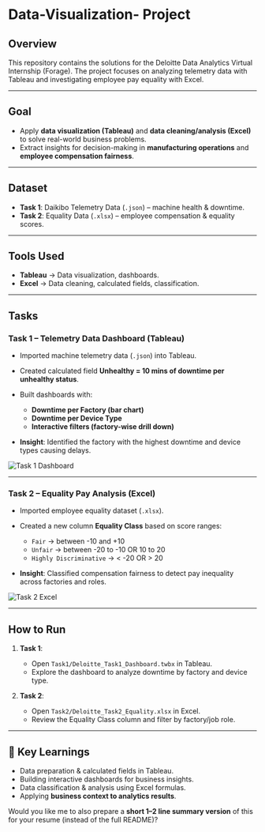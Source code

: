 # Data-Visualization- Project

##  Overview

This repository contains the solutions for the Deloitte Data Analytics Virtual Internship (Forage). The project focuses on analyzing telemetry data with Tableau and investigating employee pay equality with Excel.

---

##  Goal

* Apply **data visualization (Tableau)** and **data cleaning/analysis (Excel)** to solve real-world business problems.
* Extract insights for decision-making in **manufacturing operations** and **employee compensation fairness**.

---

##  Dataset

* **Task 1**: Daikibo Telemetry Data (`.json`) – machine health & downtime.
* **Task 2**: Equality Data (`.xlsx`) – employee compensation & equality scores.

---

##  Tools Used

* **Tableau** → Data visualization, dashboards.
* **Excel** → Data cleaning, calculated fields, classification.

---

##  Tasks

### Task 1 – Telemetry Data Dashboard (Tableau)

* Imported machine telemetry data (`.json`) into Tableau.
* Created calculated field **Unhealthy = 10 mins of downtime per unhealthy status**.
* Built dashboards with:

  * **Downtime per Factory (bar chart)**
  * **Downtime per Device Type**
  * **Interactive filters (factory-wise drill down)**
* **Insight**: Identified the factory with the highest downtime and device types causing delays.

![Task 1 Dashboard](Task1/task1_dashboard.png)

---

###  Task 2 – Equality Pay Analysis (Excel)

* Imported employee equality dataset (`.xlsx`).
* Created a new column **Equality Class** based on score ranges:

  * `Fair` → between -10 and +10
  * `Unfair` → between -20 to -10 OR 10 to 20
  * `Highly Discriminative` → < -20 OR > 20
* **Insight**: Classified compensation fairness to detect pay inequality across factories and roles.

![Task 2 Excel](Task2/task2_excel.png)

---

##  How to Run

1. **Task 1**:

   * Open `Task1/Deloitte_Task1_Dashboard.twbx` in Tableau.
   * Explore the dashboard to analyze downtime by factory and device type.

2. **Task 2**:

   * Open `Task2/Deloitte_Task2_Equality.xlsx` in Excel.
   * Review the Equality Class column and filter by factory/job role.

---

## 📌 Key Learnings

* Data preparation & calculated fields in Tableau.
* Building interactive dashboards for business insights.
* Data classification & analysis using Excel formulas.
* Applying **business context to analytics results**.


Would you like me to also prepare a **short 1–2 line summary version** of this for your resume (instead of the full README)?
